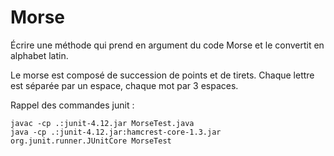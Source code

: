 # Morse

Écrire une méthode qui prend en argument du code Morse et le convertit en alphabet latin.

Le morse est composé de succession de points et de tirets. Chaque lettre est séparée par un espace, chaque mot par 3 espaces.

Rappel des commandes junit :

    javac -cp .:junit-4.12.jar MorseTest.java
    java -cp .:junit-4.12.jar:hamcrest-core-1.3.jar org.junit.runner.JUnitCore MorseTest
